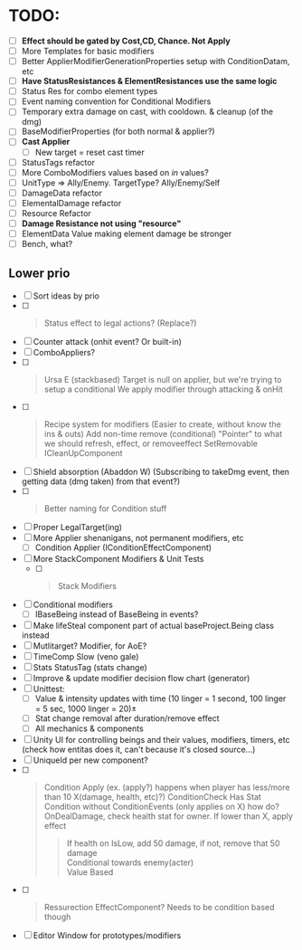 # TODO:  
- [ ] **Effect should be gated by Cost,CD, Chance. Not Apply**
- [ ] More Templates for basic modifiers
- [ ] Better ApplierModifierGenerationProperties setup with ConditionDatam, etc
- [ ] **Have StatusResistances & ElementResistances use the same logic**
- [ ] Status Res for combo element types
- [ ] Event naming convention for Conditional Modifiers
- [ ] Temporary extra damage on cast, with cooldown. & cleanup (of the dmg)
- [ ] BaseModifierProperties (for both normal & applier?)
- [ ] **Cast Applier**
  - [ ] New target = reset cast timer
- [ ] StatusTags refactor
- [ ] More ComboModifiers values based on *in* values?
- [ ] UnitType => Ally/Enemy. TargetType? Ally/Enemy/Self
- [ ] DamageData refactor
- [ ] ElementalDamage refactor
- [ ] Resource Refactor
- [ ] **Damage Resistance not using "resource"**
- [ ] ElementData Value making element damage be stronger 
- [ ] Bench, what?

## Lower prio

- [ ] Sort ideas by prio
- [ ] >Status effect to legal actions? (Replace?)
- [ ] Counter attack (onhit event? Or built-in)
- [ ] ComboAppliers?
- [ ] >Ursa E (stackbased)
    Target is null on applier, but we're trying to setup a conditional
    We apply modifier through attacking & onHit
- [ ] >Recipe system for modifiers (Easier to create, without know the ins & outs)
    Add non-time remove (conditional)
    "Pointer" to what we should refresh, effect, or removeeffect
    SetRemovable ICleanUpComponent
- [ ] Shield absorption (Abaddon W) (Subscribing to takeDmg event, then getting data (dmg taken) from that event?)
- [ ] >Better naming for Condition stuff
- [ ] Proper LegalTarget(ing)
- [ ] More Applier shenanigans, not permanent modifiers, etc
  - [ ] Condition Applier (IConditionEffectComponent)
- [ ] More StackComponent Modifiers & Unit Tests
  - [ ] >Stack Modifiers
- [ ] Conditional modifiers
  - [ ] IBaseBeing instead of BaseBeing in events? 
- [ ] Make lifeSteal component part of actual baseProject.Being class instead
- [ ] Mutlitarget? Modifier, for AoE?
- [ ] TimeComp Slow (veno gale)
- [ ] Stats StatusTag (stats change)
- [ ] Improve & update modifier decision flow chart (generator)
- [ ] Unittest:
  - [ ] Value & intensity updates with time (10 linger = 1 second, 100 linger = 5 sec, 1000 linger = 20)±
  - [ ] Stat change removal after duration/remove effect
  - [ ] All mechanics & components
- [ ] Unity UI for controlling beings and their values, modifiers, timers, etc (check how entitas does it, can't because it's closed source...)
- [ ] UniqueId per new component?
- [ ] >Condition Apply (ex. (apply?) happens when player has less/more than 10 X(damage, health, etc)?)
  > ConditionCheck Has Stat  
  > Condition without ConditionEvents (only applies on X) how do?  
  >  OnDealDamage, check health stat for owner. If lower than X, apply effect  
  >>  If health on IsLow, add 50 damage, if not, remove that 50 damage  
     Conditional towards enemy(acter)  
     Value Based   
- [ ] >Ressurection EffectComponent? Needs to be condition based though
- [ ] Editor Window for prototypes/modifiers